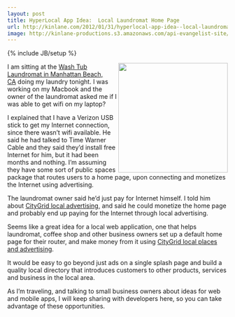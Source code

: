 ```yaml
---
layout: post
title: HyperLocal App Idea:  Local Laundromat Home Page
url: http://kinlane.com/2012/01/31/hyperlocal-app-idea--local-laundromat-home-page/
image: http://kinlane-productions.s3.amazonaws.com/api-evangelist-site/blog/laundromat.JPG
---
```

{% include JB/setup %}
<p><a href="http://losangeles.citysearch.com/profile/140772/manhattan_beach_ca/wash_tub.html"><img class="aligncenter size-medium wp-image-568" title="laundromat" src="http://www.citygridmedia.com/developer/wp-content/uploads/2012/01/laundromat-300x240.jpg" alt="" width="250" align="right" /></a>I am sitting at the&nbsp;<a title="Wash Tub Laundromat in Manhattan Beach, CA" href="http://losangeles.citysearch.com/profile/140772/manhattan_beach_ca/wash_tub.html">Wash Tub Laundromat in Manhattan Beach, CA</a>&nbsp;doing my laundry tonight. I was working on my Macbook and the owner of the laundromat asked me if I was able to get wifi on my laptop?</p>
<p>I explained that I have a Verizon USB stick to get my Internet connection, since there wasn&rsquo;t wifi available. He said he had talked to Time Warner Cable and they said they&rsquo;d install free Internet for him, but it had been months and nothing. I&rsquo;m assuming they have some sort of public spaces package that routes users to a home page, upon connecting and monetizes the Internet using advertising.</p>
<p>The laundromat owner said he&rsquo;d just pay for Internet himself. I told him about&nbsp;<a title="CityGrid Local Advertising" href="http://docs.citygridmedia.com/display/citygridv2/Ads+by+CityGrid">CityGrid local advertising,</a>&nbsp;and said he could monetize the home page and probably end up paying for the Internet through local advertising.</p>
<p>Seems like a great idea for a local web application, one that helps laundromat, coffee shop and other business owners set up a default home page for their router, and make money from it using&nbsp;<a title="CityGrid Places and Advertising" href="http://developer.citygridmedia.com/">CityGrid local places and advertising</a>.</p>
<p>It would be easy to go beyond just ads on a single splash page and build a quality local directory that introduces customers to other products, services and business in the local area.</p>
<p>As I&rsquo;m traveling, and talking to small business owners about ideas for web and mobile apps, I will keep sharing with developers here, so you can take advantage of these opportunities.</p>